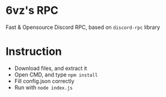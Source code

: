 # 6vz's RPC
Fast & Opensource Discord RPC, based on `discord-rpc` library

# Instruction
- Download files, and extract it
- Open CMD, and type `npm install`
- Fill config.json correctly
- Run with `node index.js`
